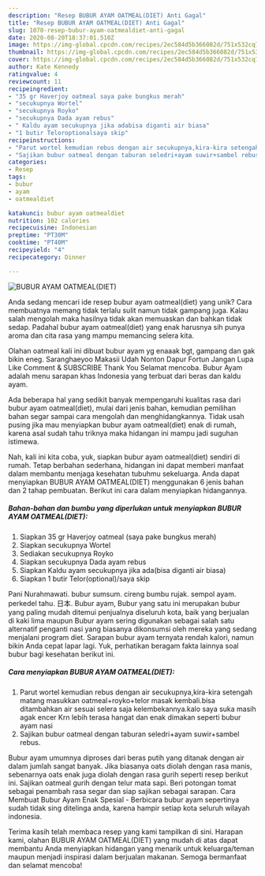 ```yaml
---
description: "Resep BUBUR AYAM OATMEAL(DIET) Anti Gagal"
title: "Resep BUBUR AYAM OATMEAL(DIET) Anti Gagal"
slug: 1070-resep-bubur-ayam-oatmealdiet-anti-gagal
date: 2020-08-20T18:37:01.510Z
image: https://img-global.cpcdn.com/recipes/2ec584d5b366082d/751x532cq70/bubur-ayam-oatmealdiet-foto-resep-utama.jpg
thumbnail: https://img-global.cpcdn.com/recipes/2ec584d5b366082d/751x532cq70/bubur-ayam-oatmealdiet-foto-resep-utama.jpg
cover: https://img-global.cpcdn.com/recipes/2ec584d5b366082d/751x532cq70/bubur-ayam-oatmealdiet-foto-resep-utama.jpg
author: Kate Kennedy
ratingvalue: 4
reviewcount: 11
recipeingredient:
- "35 gr Haverjoy oatmeal saya pake bungkus merah"
- "secukupnya Wortel"
- "secukupnya Royko"
- "secukupnya Dada ayam rebus"
- " Kaldu ayam secukupnya jika adabisa diganti air biasa"
- "1 butir Teloroptionalsaya skip"
recipeinstructions:
- "Parut wortel kemudian rebus dengan air secukupnya,kira-kira setengah matang masukkan oatmeal+royko+telor masak kembali.bisa ditambahkan air sesuai selera saja kelembekannya.kalo saya suka masih agak encer Krn lebih terasa hangat dan enak dimakan seperti bubur ayam nasi"
- "Sajikan bubur oatmeal dengan taburan seledri+ayam suwir+sambel rebus."
categories:
- Resep
tags:
- bubur
- ayam
- oatmealdiet

katakunci: bubur ayam oatmealdiet 
nutrition: 102 calories
recipecuisine: Indonesian
preptime: "PT30M"
cooktime: "PT40M"
recipeyield: "4"
recipecategory: Dinner

---
```



![BUBUR AYAM OATMEAL(DIET)](https://img-global.cpcdn.com/recipes/2ec584d5b366082d/751x532cq70/bubur-ayam-oatmealdiet-foto-resep-utama.jpg)

Anda sedang mencari ide resep bubur ayam oatmeal(diet) yang unik? Cara membuatnya memang tidak terlalu sulit namun tidak gampang juga. Kalau salah mengolah maka hasilnya tidak akan memuaskan dan bahkan tidak sedap. Padahal bubur ayam oatmeal(diet) yang enak harusnya sih punya aroma dan cita rasa yang mampu memancing selera kita.

Olahan oatmeal kali ini dibuat bubur ayam yg enaaak bgt, gampang dan gak bikin eneg. Saranghaeyoo Makasii Udah Nonton Dapur Fortun Jangan Lupa Like Comment &amp; SUBSCRIBE Thank You Selamat mencoba. Bubur Ayam adalah menu sarapan khas Indonesia yang terbuat dari beras dan kaldu ayam.

Ada beberapa hal yang sedikit banyak mempengaruhi kualitas rasa dari bubur ayam oatmeal(diet), mulai dari jenis bahan, kemudian pemilihan bahan segar sampai cara mengolah dan menghidangkannya. Tidak usah pusing jika mau menyiapkan bubur ayam oatmeal(diet) enak di rumah, karena asal sudah tahu triknya maka hidangan ini mampu jadi suguhan istimewa.


Nah, kali ini kita coba, yuk, siapkan bubur ayam oatmeal(diet) sendiri di rumah. Tetap berbahan sederhana, hidangan ini dapat memberi manfaat dalam membantu menjaga kesehatan tubuhmu sekeluarga. Anda dapat menyiapkan BUBUR AYAM OATMEAL(DIET) menggunakan 6 jenis bahan dan 2 tahap pembuatan. Berikut ini cara dalam menyiapkan hidangannya.

<!--inarticleads1-->

##### Bahan-bahan dan bumbu yang diperlukan untuk menyiapkan BUBUR AYAM OATMEAL(DIET):

1. Siapkan 35 gr Haverjoy oatmeal (saya pake bungkus merah)
1. Siapkan secukupnya Wortel
1. Sediakan secukupnya Royko
1. Siapkan secukupnya Dada ayam rebus
1. Siapkan  Kaldu ayam secukupnya jika ada(bisa diganti air biasa)
1. Siapkan 1 butir Telor(optional)/saya skip


Pani Nurahmawati. bubur sumsum. cireng bumbu rujak. sempol ayam. perkedel tahu. 日本. Bubur ayam, Bubur yang satu ini merupakan bubur yang paling mudah ditemui penjualnya diseluruh kota, baik yang berjualan di kaki lima maupun Bubur ayam sering digunakan sebagai salah satu alternatif penganti nasi yang biasanya dikonsumsi oleh mereka yang sedang menjalani program diet. Sarapan bubur ayam ternyata rendah kalori, namun bikin Anda cepat lapar lagi. Yuk, perhatikan beragam fakta lainnya soal bubur bagi kesehatan berikut ini. 

<!--inarticleads2-->

##### Cara menyiapkan BUBUR AYAM OATMEAL(DIET):

1. Parut wortel kemudian rebus dengan air secukupnya,kira-kira setengah matang masukkan oatmeal+royko+telor masak kembali.bisa ditambahkan air sesuai selera saja kelembekannya.kalo saya suka masih agak encer Krn lebih terasa hangat dan enak dimakan seperti bubur ayam nasi
1. Sajikan bubur oatmeal dengan taburan seledri+ayam suwir+sambel rebus.


Bubur ayam umumnya diproses dari beras putih yang ditanak dengan air dalam jumlah sangat banyak. Jika biasanya oats diolah dengan rasa manis, sebenarnya oats enak juga diolah dengan rasa gurih seperti resep berikut ini. Sajikan oatmeal gurih dengan telur mata sapi. Beri potongan tomat sebagai penambah rasa segar dan siap sajikan sebagai sarapan. Cara Membuat Bubur Ayam Enak Spesial - Berbicara bubur ayam sepertinya sudah tidak sing ditelinga anda, karena hampir setiap kota seluruh wilayah indonesia. 

Terima kasih telah membaca resep yang kami tampilkan di sini. Harapan kami, olahan BUBUR AYAM OATMEAL(DIET) yang mudah di atas dapat membantu Anda menyiapkan hidangan yang menarik untuk keluarga/teman maupun menjadi inspirasi dalam berjualan makanan. Semoga bermanfaat dan selamat mencoba!
